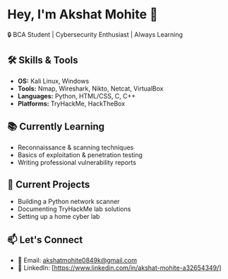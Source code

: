 # Hey, I'm Akshat Mohite 👋

🔒 BCA Student | Cybersecurity Enthusiast | Always Learning

## 🛠️ Skills & Tools
- **OS:** Kali Linux, Windows
- **Tools:** Nmap, Wireshark, Nikto, Netcat, VirtualBox
- **Languages:** Python, HTML/CSS, C, C++
- **Platforms:** TryHackMe, HackTheBox

## 📚 Currently Learning
- Reconnaissance & scanning techniques
- Basics of exploitation & penetration testing
- Writing professional vulnerability reports

## 🔭 Current Projects
- Building a Python network scanner
- Documenting TryHackMe lab solutions
- Setting up a home cyber lab

## 📫 Let's Connect
- 📧 Email: akshatmohite0849k@gmail.com
- 💼 LinkedIn: [https://www.linkedin.com/in/akshat-mohite-a32654349/]
